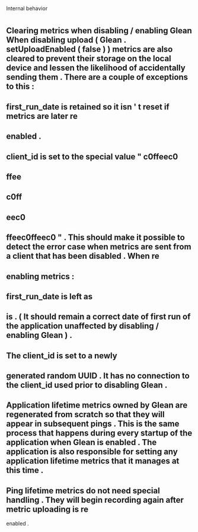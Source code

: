 #
Internal
behavior
#
#
Clearing
metrics
when
disabling
/
enabling
Glean
When
disabling
upload
(
Glean
.
setUploadEnabled
(
false
)
)
metrics
are
also
cleared
to
prevent
their
storage
on
the
local
device
and
lessen
the
likelihood
of
accidentally
sending
them
.
There
are
a
couple
of
exceptions
to
this
:
-
first_run_date
is
retained
so
it
isn
'
t
reset
if
metrics
are
later
re
-
enabled
.
-
client_id
is
set
to
the
special
value
"
c0ffeec0
-
ffee
-
c0ff
-
eec0
-
ffeec0ffeec0
"
.
This
should
make
it
possible
to
detect
the
error
case
when
metrics
are
sent
from
a
client
that
has
been
disabled
.
When
re
-
enabling
metrics
:
-
first_run_date
is
left
as
-
is
.
(
It
should
remain
a
correct
date
of
first
run
of
the
application
unaffected
by
disabling
/
enabling
Glean
)
.
-
The
client_id
is
set
to
a
newly
-
generated
random
UUID
.
It
has
no
connection
to
the
client_id
used
prior
to
disabling
Glean
.
-
Application
lifetime
metrics
owned
by
Glean
are
regenerated
from
scratch
so
that
they
will
appear
in
subsequent
pings
.
This
is
the
same
process
that
happens
during
every
startup
of
the
application
when
Glean
is
enabled
.
The
application
is
also
responsible
for
setting
any
application
lifetime
metrics
that
it
manages
at
this
time
.
-
Ping
lifetime
metrics
do
not
need
special
handling
.
They
will
begin
recording
again
after
metric
uploading
is
re
-
enabled
.
